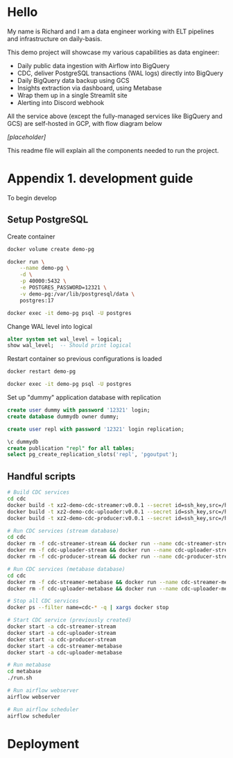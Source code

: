 # Hello

My name is Richard and I am a data engineer working with ELT pipelines and infrastructure on daily-basis.

This demo project will showcase my various capabilities as data engineer:

- Daily public data ingestion with Airflow into BigQuery
- CDC, deliver PostgreSQL transactions (WAL logs) directly into BigQuery
- Daily BigQuery data backup using GCS
- Insights extraction via dashboard, using Metabase
- Wrap them up in a single Streamlit site
- Alerting into Discord webhook

All the service above (except the fully-managed services like BigQuery and GCS) are self-hosted in GCP, with flow diagram below

_[placeholder]_

This readme file will explain all the components needed to run the project.

# Appendix 1. development guide

To begin develop

## Setup PostgreSQL

Create container

```sh
docker volume create demo-pg

docker run \
    --name demo-pg \
    -d \
    -p 40000:5432 \
    -e POSTGRES_PASSWORD=12321 \
    -v demo-pg:/var/lib/postgresql/data \
    postgres:17

docker exec -it demo-pg psql -U postgres
```

Change WAL level into logical

```sql
alter system set wal_level = logical;
show wal_level;  -- Should print logical
```

Restart container so previous configurations is loaded

```sh
docker restart demo-pg

docker exec -it demo-pg psql -U postgres
```

Set up "dummy" application database with replication

```sql
create user dummy with password '12321' login;
create database dummydb owner dummy;

create user repl with password '12321' login replication;

\c dummydb
create publication "repl" for all tables;
select pg_create_replication_slots('repl', 'pgoutput');
```

## Handful scripts

```sh
# Build CDC services
cd cdc
docker build -t xz2-demo-cdc-streamer:v0.0.1 --secret id=ssh_key,src=/home/ubuntu/.ssh/access-key-bitbucket -f Dockerfile.streamer .
docker build -t xz2-demo-cdc-uploader:v0.0.1 --secret id=ssh_key,src=/home/ubuntu/.ssh/access-key-bitbucket -f Dockerfile.uploader .
docker build -t xz2-demo-cdc-producer:v0.0.1 --secret id=ssh_key,src=/home/ubuntu/.ssh/access-key-bitbucket -f Dockerfile.producer .

# Run CDC services (stream database)
cd cdc
docker rm -f cdc-streamer-stream && docker run --name cdc-streamer-stream -v ./.env.stream:/app/.env -v ./dockerlogs:/app/logs -v ./output:/app/output -v ./sa.json:/app/sa.json --network host xz2-demo-cdc-streamer:v0.0.1
docker rm -f cdc-uploader-stream && docker run --name cdc-uploader-stream -v ./.env.stream:/app/.env -v ./dockerlogs:/app/logs -v ./output:/app/output -v ./sa.json:/app/sa.json --network host xz2-demo-cdc-uploader:v0.0.1
docker rm -f cdc-producer-stream && docker run --name cdc-producer-stream -v ./.env.stream:/app/.env --network host xz2-demo-cdc-producer:v0.0.1

# Run CDC services (metabase database)
cd cdc
docker rm -f cdc-streamer-metabase && docker run --name cdc-streamer-metabase -v ./.env.metabase:/app/.env -v ./dockerlogs:/app/logs -v ./output:/app/output -v ./sa.json:/app/sa.json --network host xz2-demo-cdc-streamer:v0.0.1
docker rm -f cdc-uploader-metabase && docker run --name cdc-uploader-metabase -v ./.env.metabase:/app/.env -v ./dockerlogs:/app/logs -v ./output:/app/output -v ./sa.json:/app/sa.json --network host xz2-demo-cdc-uploader:v0.0.1

# Stop all CDC services
docker ps --filter name=cdc-* -q | xargs docker stop

# Start CDC service (previously created)
docker start -a cdc-streamer-stream
docker start -a cdc-uploader-stream
docker start -a cdc-producer-stream
docker start -a cdc-streamer-metabase
docker start -a cdc-uploader-metabase

# Run metabase
cd metabase
./run.sh

# Run airflow webserver
airflow webserver

# Run airflow scheduler
airflow scheduler

```

# Deployment
